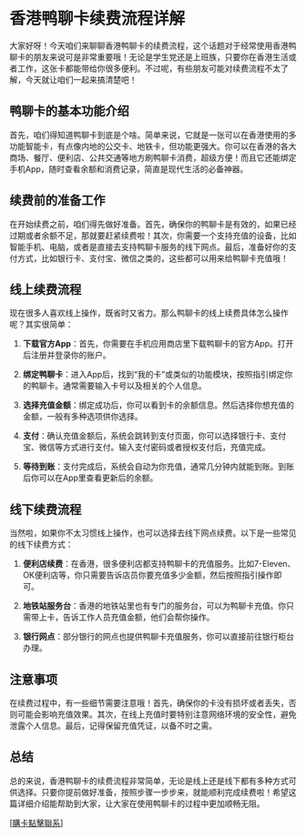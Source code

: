 # 香港鸭聊卡续费流程详解

大家好呀！今天咱们来聊聊香港鸭聊卡的续费流程，这个话题对于经常使用香港鸭聊卡的朋友来说可是非常重要哦！无论是学生党还是上班族，只要你在香港生活或者工作，这张卡都能带给你很多便利。不过呢，有些朋友可能对续费流程不太了解，今天就让咱们一起来搞清楚吧！

## 鸭聊卡的基本功能介绍

首先，咱们得知道鸭聊卡到底是个啥。简单来说，它就是一张可以在香港使用的多功能智能卡，有点像内地的公交卡、地铁卡，但功能更强大。你可以在香港的各大商场、餐厅、便利店、公共交通等地方刷鸭聊卡消费，超级方便！而且它还能绑定手机App，随时查看余额和消费记录，简直是现代生活的必备神器。

## 续费前的准备工作

在开始续费之前，咱们得先做好准备。首先，确保你的鸭聊卡是有效的，如果已经过期或者余额不足，那就要赶紧续费啦！其次，你需要一个支持充值的设备，比如智能手机、电脑，或者是直接去支持鸭聊卡服务的线下网点。最后，准备好你的支付方式，比如银行卡、支付宝、微信之类的，这些都可以用来给鸭聊卡充值哦！

## 线上续费流程

现在很多人喜欢线上操作，既省时又省力。那么鸭聊卡的线上续费具体怎么操作呢？其实很简单：

1. **下载官方App**：首先，你需要在手机应用商店里下载鸭聊卡的官方App。打开后注册并登录你的账户。
   
2. **绑定鸭聊卡**：进入App后，找到“我的卡”或类似的功能模块，按照指引绑定你的鸭聊卡。通常需要输入卡号以及相关的个人信息。

3. **选择充值金额**：绑定成功后，你可以看到卡的余额信息。然后选择你想充值的金额，一般有多种选项供你选择。

4. **支付**：确认充值金额后，系统会跳转到支付页面，你可以选择银行卡、支付宝、微信等方式进行支付。输入支付密码或者授权支付后，充值完成。

5. **等待到账**：支付完成后，系统会自动为你充值，通常几分钟内就能到账。到账后你可以在App里查看更新后的余额。

## 线下续费流程

当然啦，如果你不太习惯线上操作，也可以选择去线下网点续费。以下是一些常见的线下续费方式：

1. **便利店续费**：在香港，很多便利店都支持鸭聊卡的充值服务。比如7-Eleven、OK便利店等，你只需要告诉店员你要充值多少金额，然后按照指引操作即可。

2. **地铁站服务台**：香港的地铁站里也有专门的服务台，可以为鸭聊卡充值。你只需带上卡，告诉工作人员充值金额，他们会帮你操作。

3. **银行网点**：部分银行的网点也提供鸭聊卡充值服务，你可以直接前往银行柜台办理。

## 注意事项

在续费过程中，有一些细节需要注意哦！首先，确保你的卡没有损坏或者丢失，否则可能会影响充值效果。其次，在线上充值时要特别注意网络环境的安全性，避免泄露个人信息。最后，记得保留充值凭证，以备不时之需。

## 总结

总的来说，香港鸭聊卡的续费流程非常简单，无论是线上还是线下都有多种方式可供选择。只要你提前做好准备，按照步骤一步步来，就能顺利完成续费啦！希望这篇详细介绍能帮助到大家，让大家在使用鸭聊卡的过程中更加顺畅无阻。

[[購卡點擊聯系](https://t.me/s/SXDXQF)]